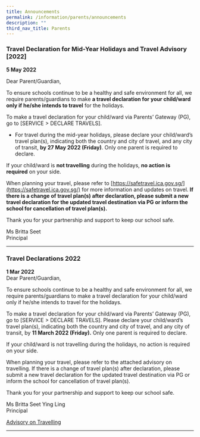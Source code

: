 ```yaml
---
title: Announcements
permalink: /information/parents/announcements
description: ""
third_nav_title: Parents
---
```

### Travel Declaration for Mid-Year Holidays and Travel Advisory [2022]
**5 May 2022**

Dear Parent/Guardian,

To ensure schools continue to be a healthy and safe environment for all, we require parents/guardians to make **a travel declaration for your child/ward only if he/she intends to travel** for the holidays.

To make a travel declaration for your child/ward via Parents’ Gateway (PG), go to [SERVICE > DECLARE TRAVELS].
* For travel during the mid-year holidays, please declare your child/ward’s travel plan(s), indicating both the country and city of travel, and any city of transit, **by 27 May 2022 (Friday)**. Only one parent is required to declare.  

If your child/ward is **not travelling** during the holidays, **no action is required** on your side.

When planning your travel, please refer to [https://safetravel.ica.gov.sg/](https://safetravel.ica.gov.sg/) for more information and updates on travel. **If there is a change of travel plan(s) after declaration, please submit a new travel declaration for the updated travel destination via PG or inform the school for cancellation of travel plan(s).**

Thank you for your partnership and support to keep our school safe.

Ms Britta Seet <br>
Principal

-----------------------
### Travel Declarations 2022

**1 Mar 2022** <br>
Dear Parent/Guardian,

To ensure schools continue to be a healthy and safe environment for all, we require parents/guardians to make a travel declaration for your child/ward only if he/she intends to travel for the holidays.

To make a travel declaration for your child/ward via Parents’ Gateway (PG), go to [SERVICE > DECLARE TRAVELS]. Please declare your child/ward’s travel plan(s), indicating both the country and city of travel, and any city of transit, by **11 March 2022 (Friday).** Only one parent is required to declare. 

If your child/ward is not travelling during the holidays, no action is required on your side.

When planning your travel, please refer to the attached advisory on travelling. If there is a change of travel plan(s) after declaration, please submit a new travel declaration for the updated travel destination via PG or inform the school for cancellation of travel plan(s).

Thank you for your partnership and support to keep our school safe.

Ms Britta Seet Ying Ling <br>
Principal

[Advisory on Travelling](/files/Advisory%20on%20Travel%20-%20March%202022.pdf)

---------------------------------------
